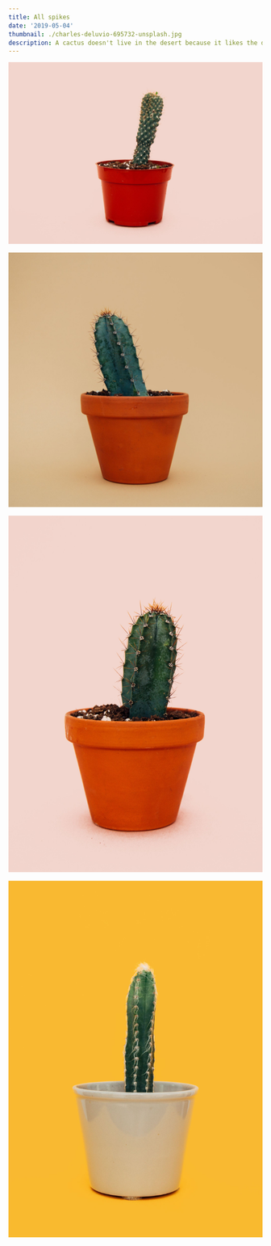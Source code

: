 ```yaml
---
title: All spikes
date: '2019-05-04'
thumbnail: ./charles-deluvio-695732-unsplash.jpg
description: A cactus doesn't live in the desert because it likes the desert; it lives there because the desert hasn't killed it yet.
---
```


![Cactus](./charles-deluvio-695757-unsplash.jpg)

![Cactus](./charles-deluvio-695736-unsplash.jpg)

![Cactus](./charles-deluvio-695758-unsplash.jpg)

![Cactus](./charles-deluvio-695733-unsplash.jpg)
